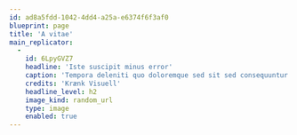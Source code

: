 ```yaml
---
id: ad8a5fdd-1042-4dd4-a25a-e6374f6f3af0
blueprint: page
title: 'A vitae'
main_replicator:
  -
    id: 6LpyGVZ7
    headline: 'Iste suscipit minus error'
    caption: 'Tempora deleniti quo doloremque sed sit sed consequuntur est. Quisquam excepturi et doloremque magnam ut.'
    credits: 'Krænk Visuell'
    headline_level: h2
    image_kind: random_url
    type: image
    enabled: true
---
```

